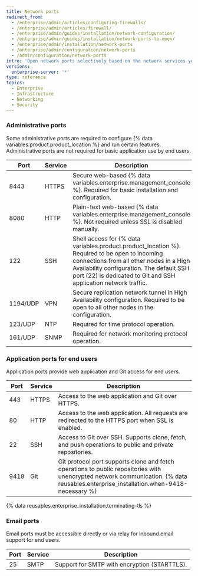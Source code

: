 ```yaml
---
title: Network ports
redirect_from:
  - /enterprise/admin/articles/configuring-firewalls/
  - /enterprise/admin/articles/firewall/
  - /enterprise/admin/guides/installation/network-configuration/
  - /enterprise/admin/guides/installation/network-ports-to-open/
  - /enterprise/admin/installation/network-ports
  - /enterprise/admin/configuration/network-ports
  - /admin/configuration/network-ports
intro: 'Open network ports selectively based on the network services you need to expose for administrators, end users, and email support.'
versions:
  enterprise-server: '*'
type: reference
topics:
  - Enterprise
  - Infrastructure
  - Networking
  - Security
---
```

### Administrative ports

Some administrative ports are required to configure {% data variables.product.product_location %} and run certain features. Administrative ports are not required for basic application use by end users.

| Port | Service | Description |
|---|---|---|
| 8443 | HTTPS | Secure web-based {% data variables.enterprise.management_console %}. Required for basic installation and configuration. |
| 8080 | HTTP | Plain-text web-based {% data variables.enterprise.management_console %}. Not required unless SSL is disabled manually. |
| 122 | SSH | Shell access for {% data variables.product.product_location %}. Required to be open to incoming connections from all other nodes in a High Availability configuration. The default SSH port (22) is dedicated to Git and SSH application network traffic. |
| 1194/UDP | VPN | Secure replication network tunnel in High Availability configuration. Required to be open to all other nodes in the configuration.|
| 123/UDP| NTP | Required for time protocol operation. |
| 161/UDP | SNMP | Required for network monitoring protocol operation. |

### Application ports for end users

Application ports provide web application and Git access for end users.

| Port | Service | Description |
|---|---|---|
| 443 | HTTPS | Access to the web application and Git over HTTPS. |
| 80 | HTTP | Access to the web application. All requests are redirected to the HTTPS port when SSL is enabled. |
| 22 | SSH | Access to Git over SSH. Supports clone, fetch, and push operations to public and private repositories. |
| 9418 | Git | Git protocol port supports clone and fetch operations to public repositories with unencrypted network communication. {% data reusables.enterprise_installation.when-9418-necessary %} |

{% data reusables.enterprise_installation.terminating-tls %}

### Email ports

Email ports must be accessible directly or via relay for inbound email support for end users.

| Port | Service | Description |
|---|---|---|
| 25 | SMTP | Support for SMTP with encryption (STARTTLS). |
